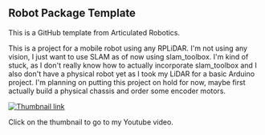 ## Robot Package Template

This is a GitHub template from Articulated Robotics.

This is a project for a mobile robot using any RPLiDAR. I'm not using any vision, I just want to use SLAM as of now using slam_toolbox. I'm kind of stuck, as I don't really know how to actually incorporate slam_toolbox and I also don't have a physical robot yet as I took my LiDAR for a basic Arduino project. I'm planning on putting this project on hold for now, maybe first actually build a physical chassis and order some encoder motors.

[![Thumbnail link](https://img.youtube.com/vi/jNexyZ7fFrI/0.jpg)](https://www.youtube.com/watch?v=jNexyZ7fFrI)

Click on the thumbnail to go to my Youtube video.
